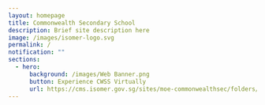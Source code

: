 ```yaml
---
layout: homepage
title: Commonwealth Secondary School
description: Brief site description here
image: /images/isomer-logo.svg
permalink: /
notification: ""
sections:
  - hero:
      background: /images/Web Banner.png
      button: Experience CWSS Virtually
      url: https://cms.isomer.gov.sg/sites/moe-commonwealthsec/folders/cwss-virtual-experience
---
```

